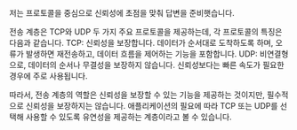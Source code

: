 저는 프로토콜을 중심으로 신뢰성에 초점을 맞춰 답변을 준비햇습니다.

전송 계층은 TCP와 UDP 두 가지 주요 프로토콜을 제공하는데, 각 프로토콜의 특징은 다음과 같습니다.
TCP: 신뢰성을 보장합니다. 데이터가 순서대로 도착하도록 하며, 오류가 발생하면 재전송하고, 데이터 흐름을 제어하는 기능을 포함합니다.
UDP: 비연결형으로, 데이터의 순서나 무결성을 보장하지 않습니다. 신뢰성보다는 빠른 속도가 필요한 경우에 주로 사용됩니다.

따라서, 전송 계층의 역할은 신뢰성을 보장할 수 있는 기능을 제공하는 것이지만, 필수적으로 신뢰성을 보장하지는 않습니다. 애플리케이션의 필요에 따라 TCP 또는 UDP를 선택해 사용할 수 있도록 유연성을 제공하는 계층이라고 볼 수 있습니다.